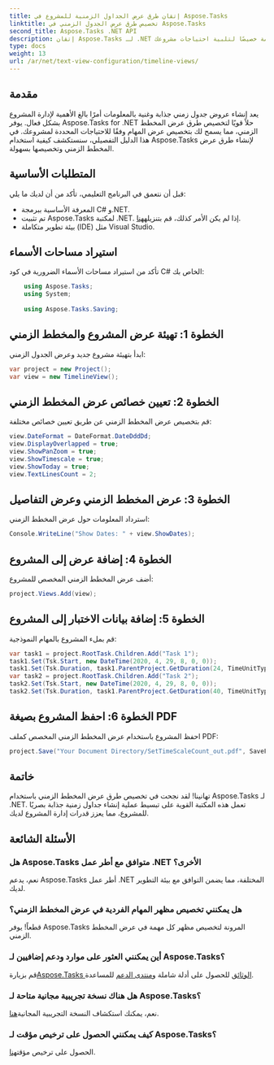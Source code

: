 ```yaml
---
title: إتقان طرق عرض الجداول الزمنية للمشروع في Aspose.Tasks
linktitle: تخصيص طرق عرض الجدول الزمني في Aspose.Tasks
second_title: Aspose.Tasks .NET API
description: إتقان Aspose.Tasks لـ .NET في تخصيص طرق عرض المخطط الزمني. قم بتحسين إدارة مشروعك من خلال جداول زمنية جذابة بصريًا ومصممة خصيصًا لتلبية احتياجات مشروعك.
type: docs
weight: 13
url: /ar/net/text-view-configuration/timeline-views/
---
```

## مقدمة
يعد إنشاء عروض جدول زمني جذابة وغنية بالمعلومات أمرًا بالغ الأهمية لإدارة المشروع بشكل فعال. يوفر Aspose.Tasks for .NET حلاً قويًا لتخصيص طرق عرض المخطط الزمني، مما يسمح لك بتخصيص عرض المهام وفقًا للاحتياجات المحددة لمشروعك. في هذا الدليل التفصيلي، سنستكشف كيفية استخدام Aspose.Tasks لإنشاء طرق عرض المخطط الزمني وتخصيصها بسهولة.
## المتطلبات الأساسية
قبل أن نتعمق في البرنامج التعليمي، تأكد من أن لديك ما يلي:
- المعرفة الأساسية ببرمجة C# و.NET.
-  تم تثبيت Aspose.Tasks لمكتبة .NET. إذا لم يكن الأمر كذلك، قم بتنزيله[هنا](https://releases.aspose.com/tasks/net/).
- بيئة تطوير متكاملة (IDE) مثل Visual Studio.
## استيراد مساحات الأسماء
تأكد من استيراد مساحات الأسماء الضرورية في كود C# الخاص بك:
```csharp
    using Aspose.Tasks;
    using System;
    
    using Aspose.Tasks.Saving;
```
## الخطوة 1: تهيئة عرض المشروع والمخطط الزمني
ابدأ بتهيئة مشروع جديد وعرض الجدول الزمني:
```csharp
var project = new Project();
var view = new TimelineView();
```
## الخطوة 2: تعيين خصائص عرض المخطط الزمني
قم بتخصيص عرض المخطط الزمني عن طريق تعيين خصائص مختلفة:
```csharp
view.DateFormat = DateFormat.DateDddDd;
view.DisplayOverlapped = true;
view.ShowPanZoom = true;
view.ShowTimescale = true;
view.ShowToday = true;
view.TextLinesCount = 2;
```
## الخطوة 3: عرض المخطط الزمني وعرض التفاصيل
استرداد المعلومات حول عرض المخطط الزمني:
```csharp
Console.WriteLine("Show Dates: " + view.ShowDates);
```
## الخطوة 4: إضافة عرض إلى المشروع
أضف عرض المخطط الزمني المخصص للمشروع:
```csharp
project.Views.Add(view);
```
## الخطوة 5: إضافة بيانات الاختبار إلى المشروع
قم بملء المشروع بالمهام النموذجية:
```csharp
var task1 = project.RootTask.Children.Add("Task 1");
task1.Set(Tsk.Start, new DateTime(2020, 4, 29, 8, 0, 0));
task1.Set(Tsk.Duration, task1.ParentProject.GetDuration(24, TimeUnitType.Hour));
var task2 = project.RootTask.Children.Add("Task 2");
task2.Set(Tsk.Start, new DateTime(2020, 4, 29, 8, 0, 0));
task2.Set(Tsk.Duration, task1.ParentProject.GetDuration(40, TimeUnitType.Hour));
```
## الخطوة 6: احفظ المشروع بصيغة PDF
احفظ المشروع باستخدام عرض المخطط الزمني المخصص كملف PDF:
```csharp
project.Save("Your Document Directory/SetTimeScaleCount_out.pdf", SaveFileFormat.Pdf);
```
## خاتمة
تهانينا! لقد نجحت في تخصيص طرق عرض المخطط الزمني باستخدام Aspose.Tasks لـ .NET. تعمل هذه المكتبة القوية على تبسيط عملية إنشاء جداول زمنية جذابة بصريًا للمشروع، مما يعزز قدرات إدارة المشروع لديك.
## الأسئلة الشائعة
### هل Aspose.Tasks متوافق مع أطر عمل .NET الأخرى؟
نعم، يدعم Aspose.Tasks أطر عمل .NET المختلفة، مما يضمن التوافق مع بيئة التطوير لديك.
### هل يمكنني تخصيص مظهر المهام الفردية في عرض المخطط الزمني؟
قطعاً! يوفر Aspose.Tasks المرونة لتخصيص مظهر كل مهمة في عرض المخطط الزمني.
### أين يمكنني العثور على موارد ودعم إضافيين لـ Aspose.Tasks؟
 قم بزيارة[Aspose.Tasks الوثائق](https://reference.aspose.com/tasks/net/) للحصول على أدلة شاملة و[منتدى الدعم](https://forum.aspose.com/c/tasks/15) للمساعدة.
### هل هناك نسخة تجريبية مجانية متاحة لـ Aspose.Tasks؟
 نعم، يمكنك استكشاف النسخة التجريبية المجانية[هنا](https://releases.aspose.com/).
### كيف يمكنني الحصول على ترخيص مؤقت لـ Aspose.Tasks؟
 الحصول على ترخيص مؤقت[هنا](https://purchase.aspose.com/temporary-license/).